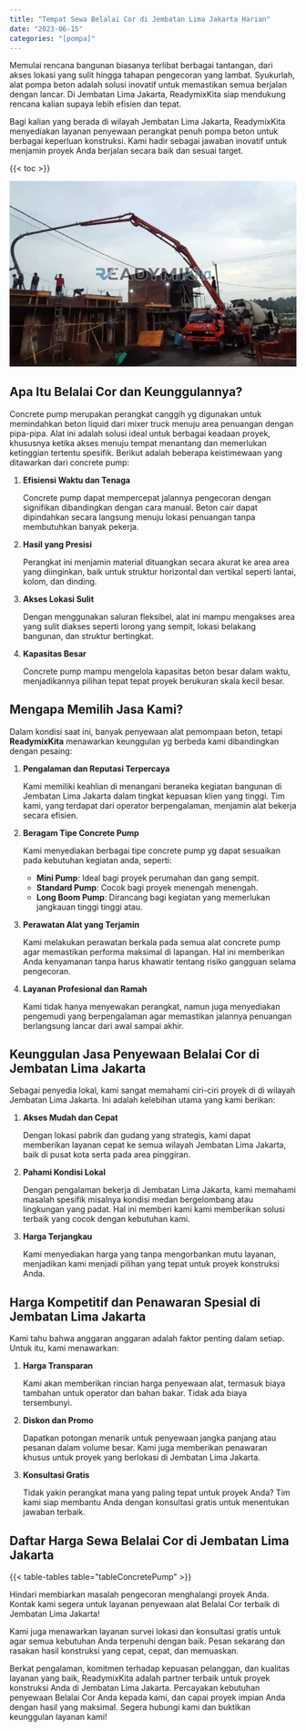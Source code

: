 ```yaml
---
title: "Tempat Sewa Belalai Cor di Jembatan Lima Jakarta Harian"
date: "2023-06-15"
categories: "[pompa]"
---
```


Memulai rencana bangunan biasanya terlibat berbagai tantangan, dari akses lokasi yang sulit hingga tahapan pengecoran yang lambat. Syukurlah, alat pompa beton adalah solusi inovatif untuk memastikan semua berjalan dengan lancar. Di Jembatan Lima Jakarta, ReadymixKita siap mendukung rencana kalian supaya lebih efisien dan tepat.

Bagi kalian yang berada di wilayah Jembatan Lima Jakarta, ReadymixKita menyediakan layanan penyewaan perangkat penuh pompa beton untuk berbagai keperluan konstruksi. Kami hadir sebagai jawaban inovatif untuk menjamin proyek Anda berjalan secara baik dan sesuai target.

{{< toc >}}

![Tempat Sewa Belalai Cor di Jembatan Lima Jakarta Harian](/images/pompa/sewa-pompa-03.jpg)

## Apa Itu Belalai Cor dan Keunggulannya?

Concrete pump merupakan perangkat canggih yg digunakan untuk memindahkan beton liquid dari mixer truck menuju area penuangan dengan pipa-pipa. Alat ini adalah solusi ideal untuk berbagai keadaan proyek, khususnya ketika akses menuju tempat menantang dan memerlukan ketinggian tertentu spesifik. Berikut adalah beberapa keistimewaan yang ditawarkan dari concrete pump:

1. **Efisiensi Waktu dan Tenaga**

   Concrete pump dapat mempercepat jalannya pengecoran dengan signifikan dibandingkan dengan cara manual. Beton cair dapat dipindahkan secara langsung menuju lokasi penuangan tanpa membutuhkan banyak pekerja.

2. **Hasil yang Presisi**

   Perangkat ini menjamin material dituangkan secara akurat ke area area yang diinginkan, baik untuk struktur horizontal dan vertikal seperti lantai, kolom, dan dinding.

3. **Akses Lokasi Sulit**

   Dengan menggunakan saluran fleksibel, alat ini mampu mengakses area yang sulit diakses seperti lorong yang sempit, lokasi belakang bangunan, dan struktur bertingkat.

4. **Kapasitas Besar**

   Concrete pump mampu mengelola kapasitas beton besar dalam waktu, menjadikannya pilihan tepat tepat proyek berukuran skala kecil besar.

## Mengapa Memilih Jasa Kami?

Dalam kondisi saat ini, banyak penyewaan alat pemompaan beton, tetapi **ReadymixKita** menawarkan keunggulan yg berbeda kami dibandingkan dengan pesaing:

1. **Pengalaman dan Reputasi Terpercaya**

   Kami memiliki keahlian di menangani beraneka kegiatan bangunan di Jembatan Lima Jakarta dalam tingkat kepuasan klien yang tinggi. Tim kami, yang terdapat dari operator berpengalaman, menjamin alat bekerja secara efisien.

2. **Beragam Tipe Concrete Pump**

   Kami menyediakan berbagai tipe concrete pump yg dapat sesuaikan pada kebutuhan kegiatan anda, seperti:
   - **Mini Pump**: Ideal bagi proyek perumahan dan gang sempit.
   - **Standard Pump**: Cocok bagi proyek menengah menengah.
   - **Long Boom Pump**: Dirancang bagi kegiatan yang memerlukan jangkauan tinggi tinggi atau.

3. **Perawatan Alat yang Terjamin**

   Kami melakukan perawatan berkala pada semua alat concrete pump agar memastikan performa maksimal di lapangan. Hal ini memberikan Anda kenyamanan tanpa harus khawatir tentang risiko gangguan selama pengecoran.

4. **Layanan Profesional dan Ramah**

   Kami tidak hanya menyewakan perangkat, namun juga menyediakan pengemudi yang berpengalaman agar memastikan jalannya penuangan berlangsung lancar dari awal sampai akhir.

## Keunggulan Jasa Penyewaan Belalai Cor di Jembatan Lima Jakarta

Sebagai penyedia lokal, kami sangat memahami ciri-ciri proyek di di wilayah Jembatan Lima Jakarta. Ini adalah kelebihan utama yang kami berikan:

1. **Akses Mudah dan Cepat**

   Dengan lokasi pabrik dan gudang yang strategis, kami dapat memberikan layanan cepat ke semua wilayah Jembatan Lima Jakarta, baik di pusat kota serta pada area pinggiran.

2. **Pahami Kondisi Lokal**

   Dengan pengalaman bekerja di Jembatan Lima Jakarta, kami memahami masalah spesifik misalnya kondisi medan bergelombang atau lingkungan yang padat. Hal ini memberi kami kami memberikan solusi terbaik yang cocok dengan kebutuhan kami.

3. **Harga Terjangkau**

   Kami menyediakan harga yang tanpa mengorbankan mutu layanan, menjadikan kami menjadi pilihan yang tepat untuk proyek konstruksi Anda.

## Harga Kompetitif dan Penawaran Spesial di Jembatan Lima Jakarta

Kami tahu bahwa anggaran anggaran adalah faktor penting dalam setiap. Untuk itu, kami menawarkan:

1. **Harga Transparan**

   Kami akan memberikan rincian harga penyewaan alat, termasuk biaya tambahan untuk operator dan bahan bakar. Tidak ada biaya tersembunyi.

2. **Diskon dan Promo**

   Dapatkan potongan menarik untuk penyewaan jangka panjang atau pesanan dalam volume besar. Kami juga memberikan penawaran khusus untuk proyek yang berlokasi di Jembatan Lima Jakarta.

3. **Konsultasi Gratis**

   Tidak yakin perangkat mana yang paling tepat untuk proyek Anda? Tim kami siap membantu Anda dengan konsultasi gratis untuk menentukan jawaban terbaik.

## Daftar Harga Sewa Belalai Cor di Jembatan Lima Jakarta

{{< table-tables table="tableConcretePump" >}}

Hindari membiarkan masalah pengecoran menghalangi proyek Anda. Kontak kami segera untuk layanan penyewaan alat Belalai Cor terbaik di Jembatan Lima Jakarta!

Kami juga menawarkan layanan survei lokasi dan konsultasi gratis untuk agar semua kebutuhan Anda terpenuhi dengan baik. Pesan sekarang dan rasakan hasil konstruksi yang cepat, cepat, dan memuaskan.

Berkat pengalaman, komitmen terhadap kepuasan pelanggan, dan kualitas layanan yang baik, ReadymixKita adalah partner terbaik untuk proyek konstruksi Anda di Jembatan Lima Jakarta. Percayakan kebutuhan penyewaan Belalai Cor Anda kepada kami, dan capai proyek impian Anda dengan hasil yang maksimal. Segera hubungi kami dan buktikan keunggulan layanan kami!